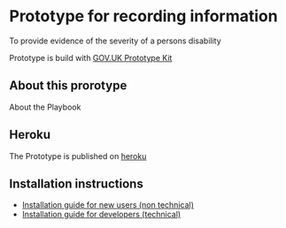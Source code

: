# Prototype for recording information

To provide evidence of the severity of a persons disability

Prototype is build with [GOV.UK Prototype Kit](https://govuk-prototype-kit.herokuapp.com/docs)

## About this prorotype

About the Playbook

## Heroku

The Prototype is published on [heroku](https://proving-entitlement.herokuapp.com/) 

## Installation instructions

- [Installation guide for new users (non technical)](https://govuk-prototype-kit.herokuapp.com/docs/install/introduction)
- [Installation guide for developers (technical)](https://govuk-prototype-kit.herokuapp.com/docs/install/developer-install-instructions)
